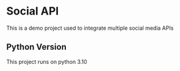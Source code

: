 # Social API
This is a demo project used to integrate multiple social media APIs

## Python Version
This project runs on python 3.10